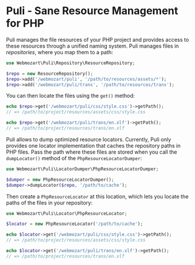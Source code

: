 Puli - Sane Resource Management for PHP
=======================================

Puli manages the file resources of your PHP project and provides access to these
resources through a unified naming system. Puli manages files in *repositories*,
where you map them to a path:

```php
use Webmozart\Puli\Repository\ResourceRepository;

$repo = new ResourceRepository();
$repo->add('/webmozart/puli', '/path/to/resources/assets/*');
$repo->add('/webmozart/puli/trans', '/path/to/resources/trans');
```

You can then locate the files using the `get()` method:

```php
echo $repo->get('/webmozart/puli/css/style.css')->getPath();
// => /path/to/project/resources/assets/css/style.css

echo $repo->get('/webmozart/puli/trans/en.xlf')->getPath();
// => /path/to/project/resources/trans/en.xlf
```

Puli allows to dump optimized resource locators. Currently, Puli only provides
one locator implementation that caches the repository paths in PHP files. Pass
the path where these files are stored when you call the `dumpLocator()` method
of the `PhpResourceLocatorDumper`:

```php
use Webmozart\Puli\LocatorDumper\PhpResourceLocatorDumper;

$dumper = new PhpResourceLocatorDumper();
$dumper->dumpLocator($repo, '/path/to/cache');
```

Then create a `PhpResourceLocator` at this location, which lets you locate the
paths of the files in your repository:

```php
use Webmozart\Puli\Locator\PhpResourceLocator;

$locator = new PhpResourceLocator('/path/to/cache');

echo $locator->get('/webmozart/puli/css/style.css')->getPath();
// => /path/to/project/resources/assets/css/style.css

echo $locator->get('/webmozart/puli/trans/en.xlf')->getPath();
// => /path/to/project/resources/trans/en.xlf
```
